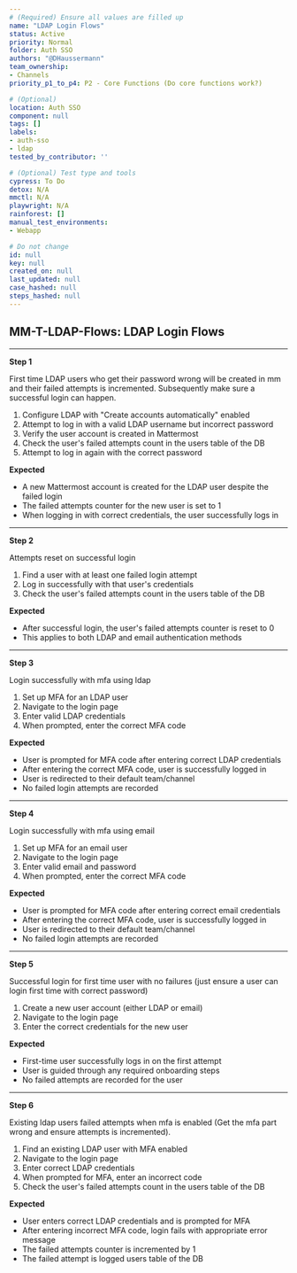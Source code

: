 ```yaml
---
# (Required) Ensure all values are filled up
name: "LDAP Login Flows"
status: Active
priority: Normal
folder: Auth SSO
authors: "@DHaussermann"
team_ownership:
- Channels
priority_p1_to_p4: P2 - Core Functions (Do core functions work?)

# (Optional)
location: Auth SSO
component: null
tags: []
labels:
- auth-sso
- ldap
tested_by_contributor: ''

# (Optional) Test type and tools
cypress: To Do
detox: N/A
mmctl: N/A
playwright: N/A
rainforest: []
manual_test_environments:
- Webapp

# Do not change
id: null
key: null
created_on: null
last_updated: null
case_hashed: null
steps_hashed: null
---
```


<!-- (Auto-generated) Based on frontmatter's "key" and "name" -->

## MM-T-LDAP-Flows: LDAP Login Flows

---

**Step 1**

First time LDAP users who get their password wrong will be created in mm and their failed attempts is incremented. Subsequently make sure a successful login can happen.

1. Configure LDAP with "Create accounts automatically" enabled
2. Attempt to log in with a valid LDAP username but incorrect password
3. Verify the user account is created in Mattermost
4. Check the user's failed attempts count in the users table of the DB
5. Attempt to log in again with the correct password

**Expected**

- A new Mattermost account is created for the LDAP user despite the failed login
- The failed attempts counter for the new user is set to 1
- When logging in with correct credentials, the user successfully logs in


---

**Step 2**

Attempts reset on successful login

1. Find a user with at least one failed login attempt
2. Log in successfully with that user's credentials
3. Check the user's failed attempts count in the users table of the DB

**Expected**

- After successful login, the user's failed attempts counter is reset to 0
- This applies to both LDAP and email authentication methods

---

**Step 3**

Login successfully with mfa using ldap

1. Set up MFA for an LDAP user
2. Navigate to the login page
3. Enter valid LDAP credentials
4. When prompted, enter the correct MFA code

**Expected**

- User is prompted for MFA code after entering correct LDAP credentials
- After entering the correct MFA code, user is successfully logged in
- User is redirected to their default team/channel
- No failed login attempts are recorded

---

**Step 4**

Login successfully with mfa using email

1. Set up MFA for an email user
2. Navigate to the login page
3. Enter valid email and password
4. When prompted, enter the correct MFA code

**Expected**

- User is prompted for MFA code after entering correct email credentials
- After entering the correct MFA code, user is successfully logged in
- User is redirected to their default team/channel
- No failed login attempts are recorded

---

**Step 5**

Successful login for first time user with no failures (just ensure a user can login first time with correct password)

1. Create a new user account (either LDAP or email)
2. Navigate to the login page
3. Enter the correct credentials for the new user


**Expected**

- First-time user successfully logs in on the first attempt
- User is guided through any required onboarding steps
- No failed attempts are recorded for the user

---

**Step 6**

Existing ldap users failed attempts when mfa is enabled (Get the mfa part wrong and ensure attempts is incremented).

1. Find an existing LDAP user with MFA enabled
2. Navigate to the login page
3. Enter correct LDAP credentials
4. When prompted for MFA, enter an incorrect code
5. Check the user's failed attempts count in the users table of the DB

**Expected**

- User enters correct LDAP credentials and is prompted for MFA
- After entering incorrect MFA code, login fails with appropriate error message
- The failed attempts counter is incremented by 1
- The failed attempt is logged users table of the DB
